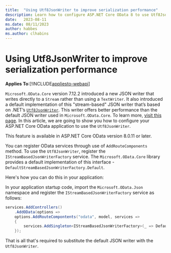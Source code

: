 ```yaml
---
title:  "Using Utf8JsonWriter to improve serialization performance"
description: Learn how to configure ASP.NET Core OData 8 to use Utf8JsonWriter to improve serialization performance. 
date:   2023-08-11
ms.date: 08/11/2023
author: habbes
ms.author: clhabins
---
```


# Using Utf8JsonWriter to improve serialization performance

**Applies To**:[!INCLUDE[appliesto-webapi](../../includes/appliesto-webapi-v8.md)]

`Microsoft.OData.Core` version 7.12.2 introduced a new JSON writer that writes directly to a `Stream` rather than using a `TextWriter`. It also introduced a default implementation of this "stream-based" JSON writer that’s based on .NET’s [`Utf8JsonWriter`](/dotnet/api/system.text.json.utf8jsonwriter). This writer offers better performance than the default JSON writer used in `Microsoft.OData.Core`. To learn more, [visit this page](../../odatalib/v7/using-utf8jsonwriter-for-better-performance.md). In this article, we are going to show you how to configure your ASP.NET Core OData application to use the `Utf8JsonWriter`.

This feature is available in ASP.NET Core OData version 8.0.11 or later.

You can register OData services through use of `AddRouteComponents` method. To use the `Utf8JsonWriter`, register the `IStreamBasedJsonWriterFactory` service. The `Microsoft.OData.Core` library provides a default implementation of this interface - `DefaultStreamBasedJsonWriterFactory.Default`.

Here's how you can do this in your application:

In your application startup code, import the `Microsoft.OData.Json` namespace and register the `IStreamBasedJsonWriterFactory` service as follows:

```c#
services.AddControllers()
    .AddOData(options =>
    options.AddRouteCompontents("odata", model, services =>
    {
        services.AddSingleton<IStreamBasedJsonWriterFactory>(_ => DefaultStreamBasedJsonWriterFactory.Default);
    });
```

That is all that's required to substitute the default JSON writer with the `Utf8JsonWriter`.
